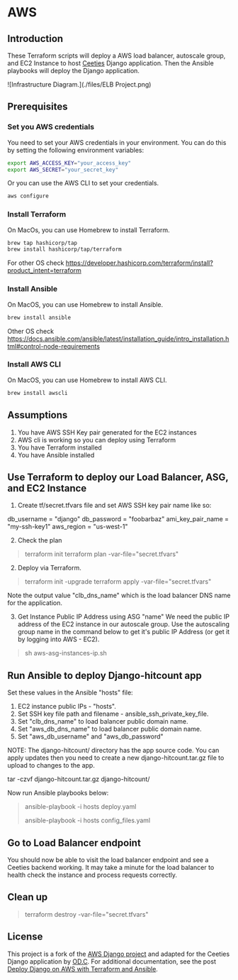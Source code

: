 # AWS 


## Introduction

These Terraform scripts will deploy a AWS load balancer, autoscale group, and EC2 Instance to 
host [Ceeties](https://ceeties.com) Django application. Then the Ansible playbooks will deploy 
the Django application.

![Infrastructure Diagram.](./files/ELB Project.png)



## Prerequisites

### Set you AWS credentials

You need to set your AWS credentials in your environment.  You can do this by setting the following environment variables:

```bash
export AWS_ACCESS_KEY="your_access_key"
export AWS_SECRET="your_secret_key"
```

Or you can use the AWS CLI to set your credentials.

```bash
aws configure
```


### Install Terraform

On MacOs, you can use Homebrew to install Terraform.

```bash
brew tap hashicorp/tap
brew install hashicorp/tap/terraform
```

For other OS check https://developer.hashicorp.com/terraform/install?product_intent=terraform

### Install Ansible

On MacOS, you can use Homebrew to install Ansible.

```bash
brew install ansible
```

Other OS check https://docs.ansible.com/ansible/latest/installation_guide/intro_installation.html#control-node-requirements

### Install AWS CLI

On MacOS, you can use Homebrew to install AWS CLI.

```bash
brew install awscli
```



## Assumptions

1) You have AWS SSH Key pair generated for the EC2 instances
2) AWS cli is working so you can deploy using Terraform
3) You have Terraform installed
4) You have Ansible installed


## Use Terraform to deploy our Load Balancer, ASG, and EC2 Instance

1) Create tf/secret.tfvars file and set AWS SSH key pair name like so:

db_username = "django"
db_password = "foobarbaz"
ami_key_pair_name = "my-ssh-key1"
aws_region = "us-west-1"

2) Check the plan

> terraform init
> terraform plan -var-file="secret.tfvars"

2) Deploy via Terraform.


> terraform init -upgrade
> terraform apply -var-file="secret.tfvars"

Note the output value "clb_dns_name" which is the load balancer DNS name for the application.

3) Get Instance Public IP Address using ASG "name"
We need the public IP address of the EC2 instance in our autoscale group.  Use the autoscaling group name in the command below to get it's public IP Address (or get it by logging into AWS - EC2).

> sh aws-asg-instances-ip.sh


## Run Ansible to deploy Django-hitcount app

Set these values in the Ansible "hosts" file:
1. EC2 instance public IPs - "hosts".
2. Set SSH key file path and filename - ansible_ssh_private_key_file.
3. Set "clb_dns_name" to load balancer public domain name.
4. Set "aws_db_dns_name" to load balancer public domain name.
5. Set "aws_db_username" and "aws_db_password"

NOTE: The django-hitcount/ directory has the app source code.  You can apply updates then you need to create a new django-hitcount.tar.gz file to upload to changes to the app.
 
tar -czvf django-hitcount.tar.gz django-hitcount/

Now run Ansible playbooks below:

> ansible-playbook -i hosts deploy.yaml
>
> ansible-playbook -i hosts config_files.yaml

## Go to Load Balancer endpoint

You should now be able to visit the load balancer endpoint and see a Ceeties backend working. 
It may take a minute for the load balancer to health check the instance and process requests correctly.

## Clean up

> terraform destroy -var-file="secret.tfvars"

## License

This project is a fork of the [AWS Django project](https://github.com/jose-guevarra/aws_django) and adapted for the Ceeties Django application by [OD.C](https://opendev.consulting).
For additional documentation, see the post [Deploy Django on AWS with Terraform and Ansible](https://dataonfire.medium.com/deploy-django-on-aws-with-terraform-and-ansible-part-1-f2eb49b00753).